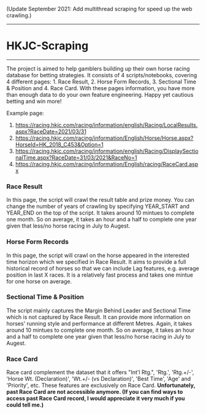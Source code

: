 (Update September 2021: Add multithread scraping for speed up the web crawling.)
___
# HKJC-Scraping
___

The project is aimed to help gamblers building up their own horse racing database for betting strategies. It consists of 4 scripts/notebooks, covering 4 different pages: 1. Race Result, 2. Horse Form Records, 3. Sectional Time & Position and 4. Race Card. With these pages information, you have more than enough data to do your own feature engineering. Happy yet cautious betting and win more!

Example page:
1. https://racing.hkjc.com/racing/information/english/Racing/LocalResults.aspx?RaceDate=2021/03/31
2. https://racing.hkjc.com/racing/information/English/Horse/Horse.aspx?HorseId=HK_2018_C453&Option=1
3. https://racing.hkjc.com/racing/information/english/Racing/DisplaySectionalTime.aspx?RaceDate=31/03/2021&RaceNo=1
4. https://racing.hkjc.com/racing/information/English/racing/RaceCard.aspx

### Race Result
In this page, the script will crawl the result table and prize money. You can change the number of years of crawling by specifying YEAR_START and YEAR_END on the top of the script. It takes around 10 mintues to complete one month. So on average, it takes an hour and a half to complete one year given that less/no horse racing in July to Augest.

### Horse Form Records
In this page, the script will crawl on the horse appeared in the interested time horizon which we specified in Race Result. It aims to provide a full historical record of horses so that we can include Lag features, e.g. average position in last X races. It is a relatively fast process and takes one mintue for one horse on average.

### Sectional Time & Position
The script mainly captures the Margin Behind Leader and Sectional Time which is not captured by Race Result. It can provide more information on horses' running style and performance at different Metres. Again, it takes around 10 mintues to complete one month. So on average, it takes an hour and a half to complete one year given that less/no horse racing in July to Augest.

### Race Card
Race card complement the dataset that it offers "Int'l Rtg.", 'Rtg.', 'Rtg.+/-', 'Horse Wt. (Declaration)', 'Wt.+/- (vs Declaration)', 'Best Time', 'Age' and 'Priority', etc. These features are exclusively on Race Card. **Unfortunately, past Race Card are not accessible anymore. (If you can find ways to access past Race Card record, I would appreciate it very much if you could tell me.)**

